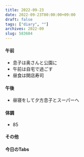 ```yaml
---
title: 2022-09-23
date: 2022-09-23T00:00:00+09:00
draft: false
tags: ["diary", ""]
archives: 2022-09
slug: 583604
---
```

#### 午前
- 息子は奥さんと公園に
- 午前は自宅で過ごす
- 昼食は開店寿司
#### 午後
- 昼寝をして夕方息子とスーパーへ
#### 体調
- 85
#### その他
#### 今日のTabs